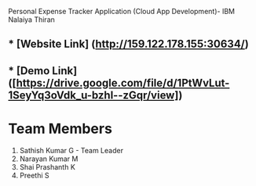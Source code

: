 Personal Expense Tracker Application (Cloud App Development)- IBM Nalaiya Thiran


## * [Website Link] (http://159.122.178.155:30634/)

## * [Demo Link] ([https://drive.google.com/file/d/1PtWvLut-1SeyYq3oVdk_u-bzhl--zGqr/view])
# Team Members
<ol>
<li>Sathish Kumar G - Team Leader</li> 
<li>Narayan Kumar M</li>
<li>Shai Prashanth K</li>
<li>Preethi S</li>
</ol>
